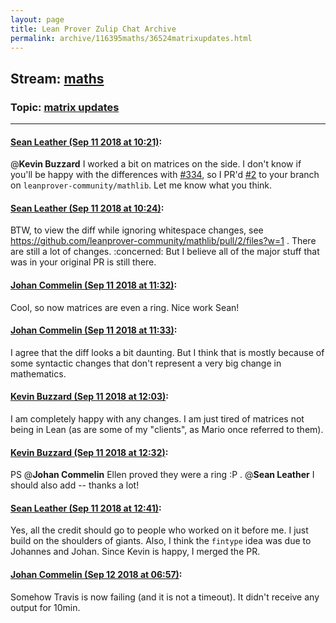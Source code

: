 ```yaml
---
layout: page
title: Lean Prover Zulip Chat Archive 
permalink: archive/116395maths/36524matrixupdates.html
---
```


## Stream: [maths](index.html)
### Topic: [matrix updates](36524matrixupdates.html)

---

#### [Sean Leather (Sep 11 2018 at 10:21)](https://leanprover.zulipchat.com/#narrow/stream/116395-maths/topic/matrix%20updates/near/133716760):
@**Kevin Buzzard** I worked a bit on matrices on the side. I don't know if you'll be happy with the differences with [#334](https://github.com/leanprover/mathlib/pull/334), so I PR'd [#2](https://github.com/leanprover-community/mathlib/pull/2) to your branch on `leanprover-community/mathlib`. Let me know what you think.

#### [Sean Leather (Sep 11 2018 at 10:24)](https://leanprover.zulipchat.com/#narrow/stream/116395-maths/topic/matrix%20updates/near/133716918):
BTW, to view the diff while ignoring whitespace changes, see https://github.com/leanprover-community/mathlib/pull/2/files?w=1 . There are still a lot of changes. :concerned: But I believe all of the major stuff that was in your original PR is still there.

#### [Johan Commelin (Sep 11 2018 at 11:32)](https://leanprover.zulipchat.com/#narrow/stream/116395-maths/topic/matrix%20updates/near/133720033):
Cool, so now matrices are even a ring. Nice work Sean!

#### [Johan Commelin (Sep 11 2018 at 11:33)](https://leanprover.zulipchat.com/#narrow/stream/116395-maths/topic/matrix%20updates/near/133720056):
I agree that the diff looks a bit daunting. But I think that is mostly because of some syntactic changes that don't represent a very big change in mathematics.

#### [Kevin Buzzard (Sep 11 2018 at 12:03)](https://leanprover.zulipchat.com/#narrow/stream/116395-maths/topic/matrix%20updates/near/133721556):
I am completely happy with any changes. I am just tired of matrices not being in Lean (as are some of my "clients", as Mario once referred to them).

#### [Kevin Buzzard (Sep 11 2018 at 12:32)](https://leanprover.zulipchat.com/#narrow/stream/116395-maths/topic/matrix%20updates/near/133722723):
PS @**Johan Commelin** Ellen proved they were a ring :P . @**Sean Leather** I should also add -- thanks a lot!

#### [Sean Leather (Sep 11 2018 at 12:41)](https://leanprover.zulipchat.com/#narrow/stream/116395-maths/topic/matrix%20updates/near/133723059):
Yes, all the credit should go to people who worked on it before me. I just build on the shoulders of giants. Also, I think the `fintype` idea was due to Johannes and Johan. Since Kevin is happy, I merged the PR.

#### [Johan Commelin (Sep 12 2018 at 06:57)](https://leanprover.zulipchat.com/#narrow/stream/116395-maths/topic/matrix%20updates/near/133778267):
Somehow Travis is now failing (and it is not a timeout). It didn't receive any output for 10min.

